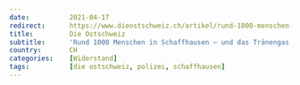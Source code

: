 ```yaml
---
date:          2021-04-17
redirect:      https://www.dieostschweiz.ch/artikel/rund-1000-menschen-in-schaffhausen-und-das-traenengas-blieb-aus-DvOjb4G
title:         Die Ostschweiz
subtitle:      'Rund 1000 Menschen in Schaffhausen – und das Tränengas blieb aus'
country:       CH
categories:    [Widerstand]
tags:          [die ostschweiz, polizei, schaffhausen]
---
```

